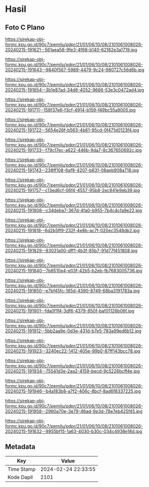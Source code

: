 # Hasil

## Foto C Plano

https://sirekap-obj-formc.kpu.go.id/90c7/pemilu/pdpr/21/01/06/10/08/2101061008026-20240215-191621--561aea58-9fe3-4f68-b140-62162e3a1719.jpg

https://sirekap-obj-formc.kpu.go.id/90c7/pemilu/pdpr/21/01/06/10/08/2101061008026-20240215-191643--9840f567-5989-4479-9c24-980727c56d6b.jpg

https://sirekap-obj-formc.kpu.go.id/90c7/pemilu/pdpr/21/01/06/10/08/2101061008026-20240215-191654--3b1e87ad-34d6-4052-9666-53e3c0472ad4.jpg

https://sirekap-obj-formc.kpu.go.id/90c7/pemilu/pdpr/21/01/06/10/08/2101061008026-20240215-191711--158f37e6-f3cf-4914-b159-f49bc55a9005.jpg

https://sirekap-obj-formc.kpu.go.id/90c7/pemilu/pdpr/21/01/06/10/08/2101061008026-20240215-191722--5654e26f-b563-4b61-95cd-0f471d0123f4.jpg

https://sirekap-obj-formc.kpu.go.id/90c7/pemilu/pdpr/21/01/06/10/08/2101061008026-20240215-191733--f79c17ec-a622-446b-9da7-8c367650692c.jpg

https://sirekap-obj-formc.kpu.go.id/90c7/pemilu/pdpr/21/01/06/10/08/2101061008026-20240215-191743--238ff108-6af9-4207-b831-08aeb908a718.jpg

https://sirekap-obj-formc.kpu.go.id/90c7/pemilu/pdpr/21/01/06/10/08/2101061008026-20240215-191757--c13ed6cf-06f4-4557-95b8-2ec941e9eb39.jpg

https://sirekap-obj-formc.kpu.go.id/90c7/pemilu/pdpr/21/01/06/10/08/2101061008026-20240215-191808--c34deba7-367d-4fa0-b955-7b4c4cfa9e22.jpg

https://sirekap-obj-formc.kpu.go.id/90c7/pemilu/pdpr/21/01/06/10/08/2101061008026-20240215-191818--6d2b5ff9-232f-4e8b-ac7f-020ec3548db2.jpg

https://sirekap-obj-formc.kpu.go.id/90c7/pemilu/pdpr/21/01/06/10/08/2101061008026-20240215-191829--83031a00-dff1-4b3f-85b7-91d77f451808.jpg

https://sirekap-obj-formc.kpu.go.id/90c7/pemilu/pdpr/21/01/06/10/08/2101061008026-20240215-191840--7b8510e4-e03f-42b5-b2eb-fb7683005736.jpg

https://sirekap-obj-formc.kpu.go.id/90c7/pemilu/pdpr/21/01/06/10/08/2101061008026-20240215-191850--e7bf45fc-165d-4390-8749-68ba3191783a.jpg

https://sirekap-obj-formc.kpu.go.id/90c7/pemilu/pdpr/21/01/06/10/08/2101061008026-20240215-191901--fda0f1f4-3df6-4379-850f-baf01126b06f.jpg

https://sirekap-obj-formc.kpu.go.id/90c7/pemilu/pdpr/21/01/06/10/08/2101061008026-20240215-191912--5bb2aa9e-0d3e-431d-b7e5-783a99ed6b12.jpg

https://sirekap-obj-formc.kpu.go.id/90c7/pemilu/pdpr/21/01/06/10/08/2101061008026-20240215-191923--3240ec22-1412-405e-99b0-87ff143bcc78.jpg

https://sirekap-obj-formc.kpu.go.id/90c7/pemilu/pdpr/21/01/06/10/08/2101061008026-20240215-191934--75541d3e-2aa2-4159-becd-9c5226bcff4e.jpg

https://sirekap-obj-formc.kpu.go.id/90c7/pemilu/pdpr/21/01/06/10/08/2101061008026-20240215-191946--b4a183b8-a7f2-406c-8bcf-8ad6f8337225.jpg

https://sirekap-obj-formc.kpu.go.id/90c7/pemilu/pdpr/21/01/06/10/08/2101061008026-20240215-191958--2960a70e-3e79-46ad-9e3d-78e7eb425f45.jpg

https://sirekap-obj-formc.kpu.go.id/90c7/pemilu/pdpr/21/01/06/10/08/2101061008026-20240215-191632--9955bf15-1a63-4030-b30c-034c4938e18d.jpg


## Metadata

| Key        | Value               |
| ---------- | ------------------- |
| Time Stamp | 2024-02-24 22:33:55 |
| Kode Dapil | 2101                |



